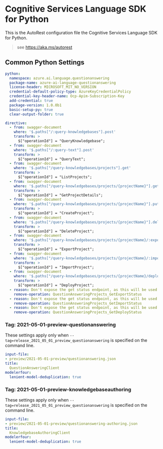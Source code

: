 # Cognitive Services Language SDK for Python

This is the AutoRest configuration file the Cognitive Services Language SDK for Python.

> see https://aka.ms/autorest

## Common Python Settings

```yaml $(python)
python:
  namespace: azure.ai.language.questionanswering
  package-name: azure-ai-language-questionanswering
  license-header: MICROSOFT_MIT_NO_VERSION
  credential-default-policy-type: AzureKeyCredentialPolicy
  credential-key-header-name: Ocp-Apim-Subscription-Key
  add-credential: true
  package-version: 1.0.0b1
  basic-setup-py: true
  clear-output-folder: true

directive:
  - from: swagger-document
    where: '$.paths["/:query-knowledgebases"].post'
    transform: >
      $["operationId"] = "QueryKnowledgebase";
  - from: swagger-document
    where: '$.paths["/:query-text"].post'
    transform: >
      $["operationId"] = "QueryText";
  - from: swagger-document
    where: '$.paths["/query-knowledgebases/projects"].get'
    transform: >
      $["operationId"] = "ListProjects";
  - from: swagger-document
    where: '$.paths["/query-knowledgebases/projects/{projectName}"].get'
    transform: >
      $["operationId"] = "GetProjectDetails";
  - from: swagger-document
    where: '$.paths["/query-knowledgebases/projects/{projectName}"].put'
    transform: >
      $["operationId"] = "CreateProject";
  - from: swagger-document
    where: '$.paths["/query-knowledgebases/projects/{projectName}"].delete'
    transform: >
      $["operationId"] = "DeleteProject";
  - from: swagger-document
    where: '$.paths["/query-knowledgebases/projects/{projectName}/:export"].post'
    transform: >
      $["operationId"] = "ExportProject";
  - from: swagger-document
    where: '$.paths["/query-knowledgebases/projects/{projectName}/:import"].post'
    transform: >
      $["operationId"] = "ImportProject";
  - from: swagger-document
    where: '$.paths["/query-knowledgebases/projects/{projectName}/deployments/{deploymentName}"].put'
    transform: >
      $["operationId"] = "DeployProject";
  - reason: Don't expose the get status endpoint, as this will be used internally by poller.
    remove-operation: QuestionAnsweringProjects_GetExportStatus
  - reason: Don't expose the get status endpoint, as this will be used internally by poller.
    remove-operation: QuestionAnsweringProjects_GetImportStatus
  - reason: Don't expose the get status endpoint, as this will be used internally by poller.
    remove-operation: QuestionAnsweringProjects_GetDeployStatus
```

### Tag: 2021-05-01-preview-questionanswering

These settings apply only when `--tag=release_2021_05_01_preview_questionanswering` is specified on the command line.

``` yaml $(tag) == 'release_2021_05_01_preview_questionanswering'
input-file:
- preview/2021-05-01-preview/questionanswering.json
title:
  QuestionAnsweringClient
modelerfour:
  lenient-model-deduplication: true
```

### Tag: 2021-05-01-preview-knowledgebaseauthoring

These settings apply only when `--tag=release_2021_05_01_preview_questionanswering` is specified on the command line.

``` yaml $(tag) == 'release_2021_05_01_preview_knowledgebaseauthoring'
input-file:
- preview/2021-05-01-preview/questionanswering-authoring.json
title:
  KnowledgebaseAuthoringClient
modelerfour:
  lenient-model-deduplication: true
```
